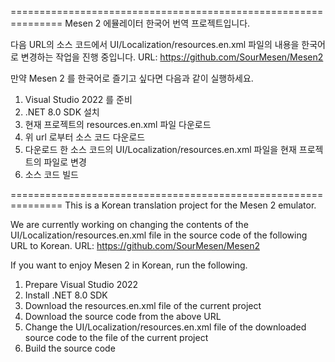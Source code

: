 ===============================================================
Mesen 2 에뮬레이터 한국어 번역 프로젝트입니다.

다음 URL의 소스 코드에서 UI/Localization/resources.en.xml 파일의 내용을 한국어로 변경하는 작업을 진행 중입니다.
URL: https://github.com/SourMesen/Mesen2

만약 Mesen 2 를 한국어로 즐기고 싶다면 다음과 같이 실행하세요.


1. Visual Studio 2022 를 준비
2. .NET 8.0 SDK 설치
3. 현재 프로젝트의 resources.en.xml 파일 다운로드
4. 위 url 로부터 소스 코드 다운로드
5. 다운로드 한 소스 코드의 UI/Localization/resources.en.xml 파일을 현재 프로젝트의 파일로 변경
6. 소스 코드 빌드

===============================================================
This is a Korean translation project for the Mesen 2 emulator.

We are currently working on changing the contents of the UI/Localization/resources.en.xml file in the source code of the following URL to Korean.
URL: https://github.com/SourMesen/Mesen2

If you want to enjoy Mesen 2 in Korean, run the following.

1. Prepare Visual Studio 2022
2. Install .NET 8.0 SDK
3. Download the resources.en.xml file of the current project
4. Download the source code from the above URL
5. Change the UI/Localization/resources.en.xml file of the downloaded source code to the file of the current project
6. Build the source code
